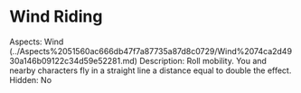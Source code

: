 # Wind Riding

Aspects: Wind (../Aspects%2051560ac666db47f7a87735a87d8c0729/Wind%2074ca2d4930a146b09122c34d59e52281.md)
Description: Roll mobility. You and nearby characters fly in a straight line a distance equal to double the effect.
Hidden: No